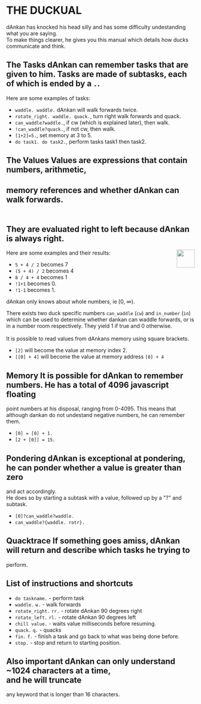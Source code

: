 # THE DUCKUAL

dAnkan has knocked his head silly and has some difficulty undestanding what you are saying. <br> To
make things clearer, he gives you this manual which details how ducks communicate and think.

## The Tasks dAnkan can remember tasks that are given to him. Tasks are made of subtasks, each of which is ended by a `.`.

Here are some examples of tasks:
 - `waddle. waddle.` dAnkan will walk forwards twice.
 - `rotate_right. waddle. quack.`, turn right walk forwards and quack.
 - `can_waddle?waddle.`, if cw (which is explained later), then walk.
 - `!can_waddle?quack.`, if not cw, then walk.
 - `[1+2]=5.`, set memory at 3 to 5.
 - `do task1. do task2.`, perform tasks task1 then task2.

## The Values Values are expressions that contain numbers, arithmetic,
## memory references and whether dAnkan can walk forwards.<br><br>
## They are evaluated right to left because dAnkan is always right.
<img src="https://cdn.betterttv.net/emote/61943b0054f3344f8805f2d5/3x.png" width="48" height="48"
style="float:right" />

Here are some examples and their results:
 - `5 + 4 / 2` becomes 7
 - `(5 + 4) / 2` becomes 4
 - `8 / 4 + 4` becomes 1
 - `!1+1` becomes 0.
 - `!1-1` becomes 1.

 dAnkan only knows about whole numbers, ie [0, ∞).

 There exists two duck specific numbers `can_waddle` (`cw`) and `in_number` (`in`) which can be used
 to determine whether dankan can waddle forwards, or is in a number room respectively. They yield 1
 if true and 0 otherwise.<br><br> It is possible to read values from dAnkans memory using square
 brackets.
 - `[2]` will become the value at memory index 2.
 - `[[0] + 4]` will become the value at memory address `[0] + 4`

## Memory It is possible for dAnkan to remember numbers. He has a total of 4096 javascript floating
point numbers at his disposal, ranging from 0-4095. This means that although dankan do not undestand
negative numbers, he can remember them.

- `[0] = [0] + 1.`
- `[2 + [0]] = 15.`

## Pondering dAnkan is exceptional at pondering, he can ponder whether a value is greater than zero
and act accordingly.<br>He does so by starting a subtask with a value, followed up by a "?" and
subtask.

- `[0]?can_waddle?waddle.`
- `can_waddle?{waddle. rotr}.`

## Quacktrace If something goes amiss, dAnkan will return and describe which tasks he trying to
perform.

## List of instructions and shortcuts
 - `do taskname.` - perform task
 - `waddle.` `w.` - walk forwards
 - `rotate_right.` `rr.` - rotate dAnkan 90 degrees right
 - `rotate_left.` `rl.` - rotate dAnkan 90 degrees left
 - `chill value.` - waits value milliseconds before resuming.
 - `quack.` `q.` - quacks
 - `fin.` `f.` - finish a task and go back to what was being done before.
 - `stop.` - stop and return to starting position.

## Also important dAnkan can only understand ~1024 characters at a time,<br> and he will truncate
any keyword that is longer than 16 characters.

